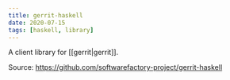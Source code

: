 ```yaml
---
title: gerrit-haskell
date: 2020-07-15
tags: [haskell, library]
---
```


A client library for [[gerrit|gerrit]].

Source: https://github.com/softwarefactory-project/gerrit-haskell
